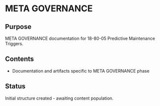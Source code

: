 # META GOVERNANCE

## Purpose
META GOVERNANCE documentation for 18-80-05 Predictive Maintenance Triggers.

## Contents
- Documentation and artifacts specific to META GOVERNANCE phase

## Status
Initial structure created - awaiting content population.
